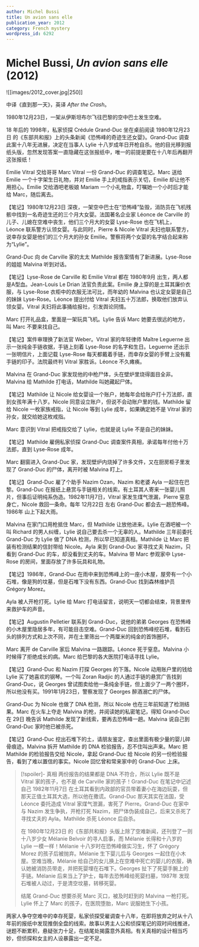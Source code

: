 ```yaml
---
author: Michel Bussi
title: Un avion sans elle
publication_year: 2012
category: French mystery
wordpress_id: 6292
---
```


# Michel Bussi, <i>Un avion sans elle</i> (2012)

![[images/2012_cover.jpg|250]]

中译《直到那一天》，英译 <i>After the Crash</i>。

1980年12月23日，一架从伊斯坦布尔飞往巴黎的空中巴士发生空难。

18 年后的 1998年，私家侦探 Crédule Grand-Duc 坐在桌前阅读 1980年12月23日 的《东部共和报》上的头条新闻《恐怖峰的奇迹生还女婴》。Grand-Duc 调查此案十八年无进展，决定在当事人 Lylie 十八岁成年日开枪自杀。他的目光移到报纸头版，忽然发现答案一直隐藏在这张报纸中，唯一的前提是要在十八年后再翻开这张报纸！

Emilie Vitral 交给哥哥 Marc Vitral 一份 Grand-Duc 的调查笔记。Marc 送给 Emilie 一个十字架生日礼物，并对 Emilie 手上的戒指表示关切，Emilie 却让他不用担心。Emilie 交给酒吧老板娘 Mariam 一个小礼物盒，叮嘱她一个小时后才能给 Marc，随后离去。

【笔记】1980年12月23日 深夜，一架空中巴士在“恐怖峰”坠毁，消防员在飞机残骸中找到一名奇迹生还的三个月大女婴。法国著名企业家 Léonce de Carville 的儿子、儿媳在空难中丧生，他们三个月大的女婴 Lyse-Rose 也在飞机上，Léonce 联系警方认领女婴。与此同时，Pierre & Nicole Vitral 夫妇也联系警方，说幸存女婴是他们的三个月大的孙女 Emilie。警察将两个女婴的名字结合起来称为“Lylie”。

Grand-Duc 向 de Carville 家的太太 Mathilde 报告案情有了新进展。Lyse-Rose 的姐姐 Malvina 听到对话。

【笔记】Lyse-Rose de Carville 和 Emilie Vitral 都在 1980年9月 出生，两人都是A型血。Jean-Louis Le Drian 法官负责此案。Emilie 身上穿的是土耳其廉价衣服，与 Lyse-Rose 衣柜中的衣服无法可比，而年幼的 Malvina 也认定女婴是自己的妹妹 Lyse-Rose。Léonce 提出付给 Vitral 夫妇五十万法郎，换取他们放弃认领女婴。Vitral 夫妇将此事捅给报社，引发舆论同情。

Marc 打开礼品盒，里面是一架玩具飞机。Lylie 告诉 Marc 她要去很远的地方，叫 Marc 不要来找自己。

【笔记】案件审理换了新法官 Weber。Vitral 家的年轻律师 Maître Leguerne 出示一张纯金手链收据，手链上刻着 Lyse-Rose 的名字和生日。Leguerne 还出示一张明信片，上面记载 Lyse-Rose 每天都戴着手链，而幸存女婴的手臂上没有戴手链的印子。法院最终判 Vitral 家胜诉。Léonce 不久瘫痪。

Malvina 在 Grand-Duc 家发现他的中枪尸体，头在壁炉里烧得面目全非。Malvina 给 Mathilde 打电话，Mathilde 叫她藏起尸体。

【笔记】Mathilde 让 Nicole 给女婴设一个账户，她每年会给账户打十万法郎，直到女孩年满十八岁。Nicole 同意设立账户，但说不会动账户里的钱。Mathilde 留给 Nicole 一枚家族戒指，让 Nicole 等到 Lylie 成年，如果确定她不是 Vitral 家的孙女，就交给她这枚戒指。

Marc 意识到 Vitral 把戒指交给了 Lylie，也就是说 Lylie 不是自己的妹妹。

【笔记】Mathilde 雇佣私家侦探 Grand-Duc 调查案件真相，承诺每年付他十万法郎，直到 Lyse-Rose 成年。

Marc 翻窗进入 Grand-Duc 家，发现壁炉内烧掉了许多文件，又在厨房柜子里发现了 Grand-Duc 的尸体，离开时被 Malvina 盯上。

【笔记】Grand-Duc 雇了个助手 Nazim Ozan，Nazim 和老婆 Ayla 一起住在巴黎。Grand-Duc 在报纸上悬赏与手链相关的线索。有土耳其人寄来一张婴儿照片，但事后证明纯系伪造。1982年11月7日，Vitral 家发生煤气泄漏，Pierre 窒息身亡，Nicole 救回一条命。每年 12月22日 左右 Grand-Duc 都会去一趟恐怖峰。1986年 山上下起大雨。

Malvina 在家门口用枪抵住 Marc，但 Mathilde 让放他进来。Lylie 在酒吧被一个叫 Richard 的男人纠缠，Lylie 说自己要去杀一个无辜的人。Mathilde 三年前委托 Grand-Duc 为 Lylie 做了 DNA 检测，所以早已知道真相。Mathilde 让 Marc 把装有检测结果的信封带给 Nicole。Ayla 来到 Grand-Duc 家寻找丈夫 Nazim，只看到 Grand-Duc 的车，却没看到丈夫的车。Malvina 带 Marc 参观家中 Lyse-Rose 的房间，里面存放了许多玩具和礼物。

【笔记】1986年，Grand-Duc 在雨中来到恐怖峰上的一座小木屋，屋旁有一个小石堆，像是狗的坟墓，但是石堆下没有东西。Grand-Duc 找到森林维护员 Grégory Morez。

Ayla 被人开枪打死。Lylie 给 Marc 打电话留言，说明天一切都会结束，背景里传来救护车的声音。

【笔记】Augustin Pelletier 联系到 Grand-Duc，说他的弟弟 Georges 在恐怖峰的小木屋里隐居多年，有可能目击空难。Grand-Duc 回到恐怖峰挖石堆，看到石头的排列方式和上次不同，并在土里筛出一个两厘米的纯金的首饰圈环。

Marc 离开 de Carville 家后 Malvina 一路跟踪。Léonce 死于窒息。Malvina 小时候得了拒绝成长的病。Marc 给巴黎的各大医院打电话寻找 Lylie。

【笔记】Grand-Duc 和 Nazim 打探 Georges 的下落。Nicole 动用账户里的钱给 Lylie 买了她喜欢的钢琴。一个叫 Zoran Radjic 的人通过手链的悬赏广告找到 Grand-Duc，说 Georges 曾试图卖给他一条纯金手链，但上面少了一两个圈环，所以他没有买。1991年1月23日，警察发现了 Georges 醉酒溺亡的尸体。

Grand-Duc 为 Nicole 也做了 DNA 检测，所以 Nicole 也在三年前知道了检测结果。Marc 在火车上夺走 Malvina 的枪，并阅读她的私密笔记，得知 Grand-Duc 在 29日 晚告诉 Mathilde 发现了新线索，要再去恐怖峰一趟。Malvina 说自己到 Grand-Duc 家时他已被杀死。

【笔记】Grand-Duc 挖出石堆下的土，请朋友鉴定，查出里面有极少量的婴儿碎骨痕迹。Malvina 拆开 Mathilde 的 DNA 检验报告，忍不住叫出声来。Marc 把 Mathilde 的检验报告交给 Nicole，拿起 Grand-Duc 给 Nicole 的另一份检验报告，看到了难以置信的事实。Nicole 回忆曾和常来家中的 Grand-Duc 上床。

> [!spoiler]- 真相
> 两份报告的结果都是 DNA 不符合，所以 Lylie 既不是 Vitral 家的孩子，也不是 de Carville 家的孩子！Grand-Duc 在笔记中记述自己 1982年11月7日 在土耳其看到内政部的官员带着妻小在海边玩耍，但那天正值土耳其大选，所以他在撒谎。Grand-Duc 那天其实在法国，受 Léonce 委托造成 Vitral 家煤气泄漏，害死了 Pierre。Grand-Duc 在家中与 Nazim 发生争执，开枪打死 Nazim，把尸体伪装成自己，后来又杀死了寻找丈夫的 Ayla。Mathilde 杀死 Léonce 后自杀。
> 
> 在 1980年12月23日 的《东部共和报》头版上除了空难新闻，还刊登了一则十八岁少女 Mélanie Belvoir 的寻人启事，而 Mélanie 长得和十八岁的 Lylie 一模一样！Mélanie 十八岁时在恐怖峰做实习生，怀了 Grégory Morez 的孩子后被抛弃。Mélanie 生下婴儿后与 Georges 一起住在小木屋。空难当晚，Mélanie 给自己的女儿换上在空难中死亡的婴儿的衣服，确认她被消防员带走，并把死婴埋在石堆下。Georges 扯下了死婴手腕上的手链。Mélanie 后来当上了护士，每年去恐怖峰给死婴扫墓，1987年 发现石堆被人动过，于是清空坟墓，转移死婴。
> 
> 结尾 Grand-Duc 想要杀死 Marc 灭口，被及时赶到的 Malvina 一枪打死。Lylie 怀上了 Marc 的孩子，在医院堕胎，Marc 说服她生下小孩。

两家人争夺空难中的幸存死婴，私家侦探受雇调查十八年，在即将放弃之时从十八年前的报纸中发现推倒全盘的线索。故事以男主人公和侦探笔记的双时间线推进，谜题不断累积，悬疑张力十足，在结尾处揭露意外真相。有关真相的设计相当巧妙，但侦探和女主的人设暴露出一定不足。